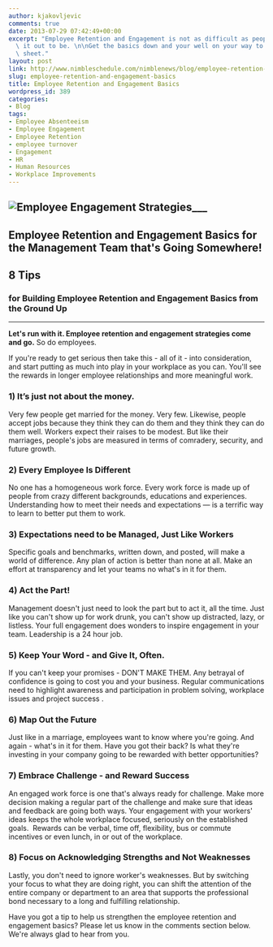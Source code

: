 ```yaml
---
author: kjakovljevic
comments: true
date: 2013-07-29 07:42:49+00:00
excerpt: "Employee Retention and Engagement is not as difficult as people have made\
  \ it out to be. \n\nGet the basics down and your well on your way to a better balance\
  \ sheet."
layout: post
link: http://www.nimbleschedule.com/nimblenews/blog/employee-retention-and-engagement-basics/
slug: employee-retention-and-engagement-basics
title: Employee Retention and Engagement Basics
wordpress_id: 389
categories:
- Blog
tags:
- Employee Absenteeism
- Employee Engagement
- Employee Retention
- employee turnover
- Engagement
- HR
- Human Resources
- Workplace Improvements
---
```


## ![Employee Engagement Strategies](http://www.nimbleschedule.com/wp-content/uploads/2013/07/Employee-Engagement-Strategies.png)___




## Employee Retention and Engagement Basics for the Management Team that's Going Somewhere!




## 8 Tips




### for Building Employee Retention and Engagement Basics from the Ground Up


___

**Let's run with it. Employee retention and engagement strategies come and go.** So do employees.

If you're ready to get serious then take this - all of it - into consideration, and start putting as much into play in your workplace as you can. You'll see the rewards in longer employee relationships and more meaningful work.


### 1) It’s just not about the money.


Very few people get married for the money. Very few. Likewise, people accept jobs because they think they can do them and they think they can do them well. Workers expect their raises to be modest. But like their marriages, people's jobs are measured in terms of comradery, security, and future growth.


### 2) Every Employee Is Different


No one has a homogeneous work force. Every work force is made up of people from crazy different backgrounds, educations and experiences. Understanding how to meet their needs and expectations — is a terrific way to learn to better put them to work.


### 3) Expectations need to be Managed, Just Like Workers


Specific goals and benchmarks, written down, and posted, will make a world of difference. Any plan of action is better than none at all. Make an effort at transparency and let your teams no what's in it for them.


### 4) Act the Part!


Management doesn't just need to look the part but to act it, all the time. Just like you can't show up for work drunk, you can't show up distracted, lazy, or listless. Your full engagement does wonders to inspire engagement in your team. Leadership is a 24 hour job.


### 5) Keep Your Word - and Give It, Often.


If you can't keep your promises - DON'T MAKE THEM. Any betrayal of confidence is going to cost you and your business. Regular communications need to highlight awareness and participation in problem solving, workplace issues and project success .


### 6) Map Out the Future


Just like in a marriage, employees want to know where you're going. And again - what's in it for them. Have you got their back? Is what they're investing in your company going to be rewarded with better opportunities?


### 7) Embrace Challenge - and Reward Success


An engaged work force is one that's always ready for challenge. Make more decision making a regular part of the challenge and make sure that ideas and feedback are going both ways. Your engagement with your workers' ideas keeps the whole workplace focused, seriously on the established goals.  Rewards can be verbal, time off, flexibility, bus or commute incentives or even lunch, in or out of the workplace.


### 8) Focus on Acknowledging Strengths and Not Weaknesses


Lastly, you don't need to ignore worker's weaknesses. But by switching your focus to what they are doing right, you can shift the attention of the entire company or department to an area that supports the professional bond necessary to a long and fulfilling relationship.

Have you got a tip to help us strengthen the employee retention and engagement basics? Please let us know in the comments section below. We're always glad to hear from you.
